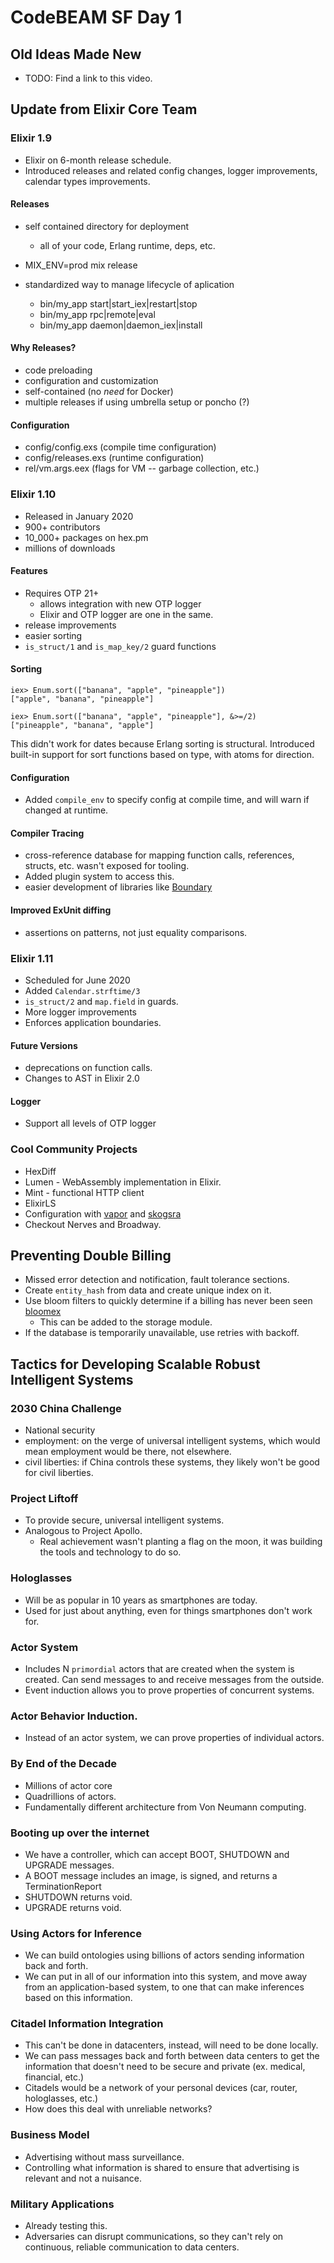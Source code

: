 # CodeBEAM SF Day 1

## Old Ideas Made New
- TODO: Find a link to this video.

## Update from Elixir Core Team

### Elixir 1.9
- Elixir on 6-month release schedule.
- Introduced releases and related config changes, logger improvements, calendar
  types improvements.

#### Releases
- self contained directory for deployment
  - all of your code, Erlang runtime, deps, etc.

- MIX_ENV=prod mix release

- standardized way to manage lifecycle of aplication
  - bin/my_app start|start_iex|restart|stop
  - bin/my_app rpc|remote|eval
  - bin/my_app daemon|daemon_iex|install

#### Why Releases?
- code preloading
- configuration and customization
- self-contained (no *need* for Docker)
- multiple releases if using umbrella setup or poncho (?)

#### Configuration
- config/config.exs (compile time configuration)
- config/releases.exs (runtime configuration)
- rel/vm.args.eex (flags for VM -- garbage collection, etc.)

### Elixir 1.10
- Released in January 2020
- 900+ contributors
- 10_000+ packages on hex.pm
- millions of downloads

#### Features
- Requires OTP 21+
  - allows integration with new OTP logger
  - Elixir and OTP logger are one in the same.
- release improvements
- easier sorting
- `is_struct/1` and `is_map_key/2` guard functions

#### Sorting
```
iex> Enum.sort(["banana", "apple", "pineapple"])
["apple", "banana", "pineapple"]

iex> Enum.sort(["banana", "apple", "pineapple"], &>=/2)
["pineapple", "banana", "apple"]
```

This didn't work for dates because Erlang sorting is structural.
Introduced built-in support for sort functions based on type, with atoms for
direction.

#### Configuration
- Added `compile_env` to specify config at compile time, and will warn if
  changed at runtime.

#### Compiler Tracing
- cross-reference database for mapping function calls, references, structs, etc.
  wasn't exposed for tooling.
- Added plugin system to access this.
- easier development of libraries like [Boundary](https://github.com/sasa1977/boundary)

#### Improved ExUnit diffing
- assertions on patterns, not just equality comparisons.

### Elixir 1.11
- Scheduled for June 2020
- Added `Calendar.strftime/3`
- `is_struct/2` and `map.field` in guards.
- More logger improvements
- Enforces application boundaries.

#### Future Versions
- deprecations on function calls.
- Changes to AST in Elixir 2.0

#### Logger
- Support all levels of OTP logger

### Cool Community Projects
- HexDiff
- Lumen - WebAssembly implementation in Elixir.
- Mint - functional HTTP client
- ElixirLS
- Configuration with [vapor](https://github.com/keathley/vapor) and
    [skogsra](https://github.com/gmtprime/skogsra)
- Checkout Nerves and Broadway.

## Preventing Double Billing
- Missed error detection and notification, fault tolerance sections.
- Create `entity_hash` from data and create unique index on it.
- Use bloom filters to quickly determine if a billing has never been seen
  [bloomex](https://github.com/gmcabrita/bloomex)
  - This can be added to the storage module.
- If the database is temporarily unavailable, use retries with backoff.

## Tactics for Developing Scalable Robust Intelligent Systems

### 2030 China Challenge
- National security
- employment: on the verge of universal intelligent systems, which would mean
  employment would be there, not elsewhere.
- civil liberties: if China controls these systems, they likely won't be good
  for civil liberties.

### Project Liftoff
- To provide secure, universal intelligent systems.
- Analogous to Project Apollo.
  - Real achievement wasn't planting a flag on the moon, it was building the
    tools and technology to do so.

### Hologlasses
- Will be as popular in 10 years as smartphones are today.
- Used for just about anything, even for things smartphones don't work for.

### Actor System
- Includes N `primordial` actors that are created when the system is created.
  Can send messages to and receive messages from the outside.
- Event induction allows you to prove properties of concurrent systems.

### Actor Behavior Induction.
- Instead of an actor system, we can prove properties of individual actors.

### By End of the Decade
- Millions of actor core
- Quadrillions of actors.
- Fundamentally different architecture from Von Neumann computing.

### Booting up over the internet
- We have a controller, which can accept BOOT, SHUTDOWN and UPGRADE messages.
- A BOOT message includes an image, is signed, and returns a TerminationReport
- SHUTDOWN returns void.
- UPGRADE returns void.

### Using Actors for Inference
- We can build ontologies using billions of actors sending information back and
  forth.
- We can put in all of our information into this system, and move away from an
  application-based system, to one that can make inferences based on this
  information.

### Citadel Information Integration
- This can't be done in datacenters, instead, will need to be done locally.
- We can pass messages back and forth between data centers to get the
  information that doesn't need to be secure and private (ex. medical,
  financial, etc.)
- Citadels would be a network of your personal devices (car, router,
  hologlasses, etc.)
- How does this deal with unreliable networks?

### Business Model
- Advertising without mass surveillance.
- Controlling what information is shared to ensure that advertising is relevant
  and not a nuisance.

### Military Applications
- Already testing this.
- Adversaries can disrupt communications, so they can't rely on continuous,
  reliable communication to data centers.
